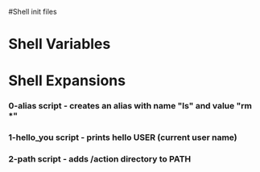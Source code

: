 #Shell init files
# Shell Variables
# Shell Expansions


### 0-alias script - creates an alias with name "ls" and value "rm *"
### 1-hello_you script - prints hello USER (current user name)
### 2-path script - adds /action directory to PATH
